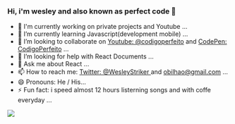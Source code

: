 ### Hi, i'm wesley and also known as perfect code 👋



- 🔭 I'm currently working on private projects and Youtube ...
- 🌱 I’m currently learning Javascript(development mobile) ...
- 👯 I’m looking to collaborate on [Youtube: @codigoperfeito](https://www.youtube.com/channel/UCTWnlBATwfYnz8rRWNeX1cQ) and [CodePen: CodigoPerfeito](https://codepen.io/codigoperfeito) ...
- 🤔 I’m looking for help with React Documents ...
- 💬 Ask me about React ...
- 📫 How to reach me: [Twitter: @WesleyStriker ](https://twitter.com/wesleystriker) and obilhao@gmail.com ...
- 😄 Pronouns: He / His...
- ⚡ Fun fact: i speed almost 12 hours listerning songs and with coffe everyday ...

<img src="https://github-readme-stats.vercel.app/api?username=codigoperfeito&&show_icons=true&title_color=ffffff&icon_color=bb2acf&text_color=daf7dc&bg_color=191919">
